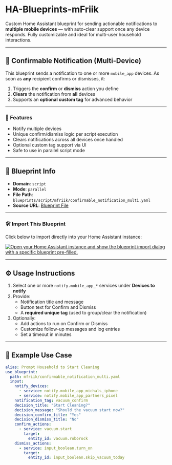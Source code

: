 # HA-Blueprints-mFriik

Custom Home Assistant blueprint for sending actionable notifications to **multiple mobile devices** — with auto-clear support once any device responds. Fully customizable and ideal for multi-user household interactions.

---

## 📲 Confirmable Notification (Multi-Device)

This blueprint sends a notification to one or more `mobile_app` devices. As soon as **any** recipient confirms or dismisses, it:

1. Triggers the **confirm** or **dismiss** action you define  
2. **Clears** the notification from **all** devices  
3. Supports an **optional custom tag** for advanced behavior

---

### 🔧 Features

- Notify multiple devices  
- Unique confirm/dismiss logic per script execution  
- Clears notifications across all devices once handled  
- Optional custom tag support via UI  
- Safe to use in parallel script mode  

---

## 🧱 Blueprint Info

- **Domain**: `script`  
- **Mode**: `parallel`  
- **File Path**: `blueprints/script/mfriik/confirmable_notification_multi.yaml`  
- **Source URL**: [Blueprint File](https://github.com/mfriik/HA-Blueprints-mFriik/blob/main/blueprints/script/mfriik/confirmable_notification_multi.yaml)

---

### 🛠️ Import This Blueprint

Click below to import directly into your Home Assistant instance:

[![Open your Home Assistant instance and show the blueprint import dialog with a specific blueprint pre-filled.](https://my.home-assistant.io/badges/blueprint_import.svg)](https://my.home-assistant.io/redirect/blueprint_import/?blueprint_url=https%3A%2F%2Fraw.githubusercontent.com%2Fmfriik%2FHA-Blueprints-mFriik%2Frefs%2Fheads%2Fmain%2Fblueprints%2Fscript%2Fmfriik%2Fconfirmable_notification_multiple_devices.yaml)

---

## ⚙️ Usage Instructions

1. Select one or more `notify.mobile_app_*` services under **Devices to notify**
2. Provide:
   - Notification title and message  
   - Button text for Confirm and Dismiss  
   - A **required unique tag** (used to group/clear the notification)
3. Optionally:
   - Add actions to run on Confirm or Dismiss  
   - Customize follow-up messages and log entries  
   - Set a timeout in minutes  

---

## 🧪 Example Use Case

```yaml
alias: Prompt Household to Start Cleaning
use_blueprint:
  path: mfriik/confirmable_notification_multi.yaml
  input:
    notify_devices:
      - service: notify.mobile_app_michals_iphone
      - service: notify.mobile_app_partners_pixel
    notification_tag: vacuum_confirm
    decision_title: "Start Cleaning?"
    decision_message: "Should the vacuum start now?"
    decision_confirm_title: "Yes"
    decision_dismiss_title: "No"
    confirm_actions:
      - service: vacuum.start
        target:
          entity_id: vacuum.roborock
    dismiss_actions:
      - service: input_boolean.turn_on
        target:
          entity_id: input_boolean.skip_vacuum_today
